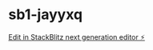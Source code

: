 # sb1-jayyxq

[Edit in StackBlitz next generation editor ⚡️](https://stackblitz.com/~/github.com/itsnotmilan/sb1-jayyxq)